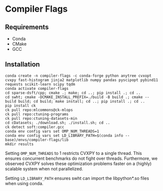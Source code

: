 # Compiler Flags

## Requirements

* Conda
* CMake
* GCC

## Installation

```
conda create -n compiler-flags -c conda-forge python anytree cvxopt cvxpy fast-histogram jinja2 matplotlib numpy pandas pyscipopt pybind11 requests scikit-learn scipy tqdm
conda activate compiler-flags
cd sparse-dsft/cpp; cmake .; make; cd ..; pip install .; cd ..
cd swht; cmake -DCMAKE_INSTALL_PREFIX=./build -B build .; cmake --build build; cd build; make install; cd ..; pip install .; cd ..
pip install ck
ck pull repo:mlcommons@ck-mlops
ck pull repo:ctuning-programs
ck pull repo:ctuning-datasets-min
cd cDatasets; ./download.sh; ./install.sh; cd ..
ck detect soft:compiler.gcc
conda env config vars set OMP_NUM_THREADS=1
conda env config vars set LD_LIBRARY_PATH=$(conda info --base)/envs/compiler-flags/lib
mkdir results
```

Setting `OMP_NUM_THREADS` to 1 restricts CVXPY to a single thread. This ensures concurrent benchmarks do not fight over threads. Furthermore, we observed CVXPY solves these optimization problems faster on a (highly) scalable system when not parallelized.

Setting `LD_LIBRARY_PATH` ensures swht can import the libpython*.so files when using conda.
